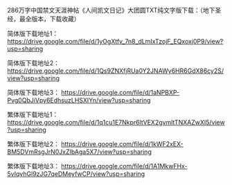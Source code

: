 286万字中国禁文天涯神帖《人间凯文日记》大团圆TXT纯文字版下载：（地下圣经，最全版本，下载收藏）

简体版下载地址1：
https://drive.google.com/file/d/1yOgXtfv_7n8_dLmIxTzojF_EQxoxj0P9/view?usp=sharing

简体版下载地址2：
https://drive.google.com/file/d/1Qs9ZNXfjRUa0Y2JNAWy6HR6GdX86cy2S/view?usp=sharing

简体版下载地址3：
https://drive.google.com/file/d/1aNPBXP-Pvg0QbJiVpy6EdhsuzLHSXIYn/view?usp=sharing

繁体版下载地址1：
https://drive.google.com/file/d/1q1cu1E7Nkpr6ltVEX2gvmltTNXAZwXI5/view?usp=sharing

繁体版下载地址2：
https://drive.google.com/file/d/1kWF2xEX-BM5DVmRsgJrN0JxZIbAga5X7/view?usp=sharing

繁体版下载地址3：
https://drive.google.com/file/d/1A1MkwFHx-5vIqyhGl9zJG7qeDMeyfwCP/view?usp=sharing

